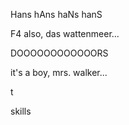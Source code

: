 Hans
hAns
haNs
hanS

F4
also, das wattenmeer...


DOOOOOOOOOOOORS

it's a boy, mrs. walker...

t

skills

